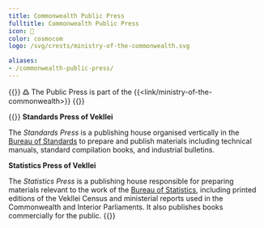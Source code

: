 ```yaml
---
title: Commonwealth Public Press
fulltitle: Commonwealth Public Press
icon: 📖
color: cosmocom
logo: /svg/crests/ministry-of-the-commonwealth.svg

aliases:
- /commonwealth-public-press/
---
```

{{<note>}}
߷ The Public Press is part of the {{<link/ministry-of-the-commonwealth>}}
{{</note>}}

{{<note panel>}}
**Standards Press of Vekllei**

The *Standards Press* is a publishing house organised vertically in the [<span class="fi fi-min-commonwealth fis"></span> Bureau of Standards](/bureau-of-standards/) to prepare and publish materials including technical manuals, standard compilation books, and industrial bulletins.

**Statistics Press of Vekllei**

The *Statistics Press* is a publishing house responsible for preparing materials relevant to the work of the [Bureau of Statistics](/bureau-of-statistics/), including printed editions of the Vekllei Census and ministerial reports used in the Commonwealth and Interior Parliaments. It also publishes books commercially for the public.
{{</note>}}